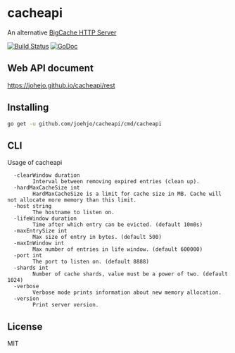 # cacheapi

An alternative [BigCache HTTP Server](https://github.com/allegro/bigcache/tree/master/server)

[![Build Status](https://travis-ci.com/johejo/cacheapi.svg?branch=master)](https://travis-ci.com/johejo/cacheapi)
[![GoDoc](https://godoc.org/github.com/johejo/cacheapi?status.svg)](https://godoc.org/github.com/johejo/cacheapi)

## Web API document

https://johejo.github.io/cacheapi/rest

## Installing

```bash
go get -u github.com/joehjo/cacheapi/cmd/cacheapi
```

## CLI

Usage of cacheapi

```
  -clearWindow duration
        Interval between removing expired entries (clean up).
  -hardMaxCacheSize int
        HardMaxCacheSize is a limit for cache size in MB. Cache will not allocate more memory than this limit.
  -host string
        The hostname to listen on.
  -lifeWindow duration
        Time after which entry can be evicted. (default 10m0s)
  -maxEntrySize int
        Max size of entry in bytes. (default 500)
  -maxInWindow int
        Max number of entries in life window. (default 600000)
  -port int
        The port to listen on. (default 8888)
  -shards int
        Number of cache shards, value must be a power of two. (default 1024)
  -verbose
        Verbose mode prints information about new memory allocation.
  -version
        Print server version.
```

## License

MIT

